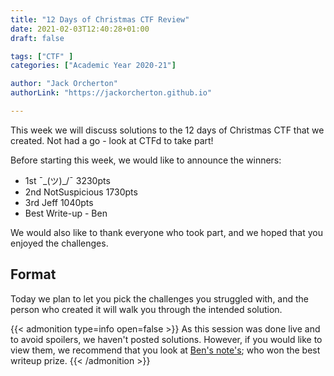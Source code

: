 ```yaml
---
title: "12 Days of Christmas CTF Review"
date: 2021-02-03T12:40:28+01:00
draft: false

tags: ["CTF" ]
categories: ["Academic Year 2020-21"]

author: "Jack Orcherton" 
authorLink: "https://jackorcherton.github.io"

---
```


This week we will discuss solutions to the 12 days of Christmas CTF that we created. Not had a go - look at CTFd to take part! 

Before starting this week, we would like to announce the winners:
- 1st ¯\_(ツ)_/¯ 3230pts
- 2nd NotSuspicious 1730pts
- 3rd Jeff 1040pts
- Best Write-up - Ben

We would also like to thank everyone who took part, and we hoped that you enjoyed the challenges.

## Format
Today we plan to let you pick the challenges you struggled with, and the person who created it will walk you through the intended solution.

{{< admonition type=info open=false >}} 
As this session was done live and to avoid spoilers, we haven't posted solutions. However, if you would like to view them, we recommend that you look at [Ben's note's](https://blog.benroxbeecox.me/CovChristmasCTF/); who won the best writeup prize. 
{{< /admonition >}}